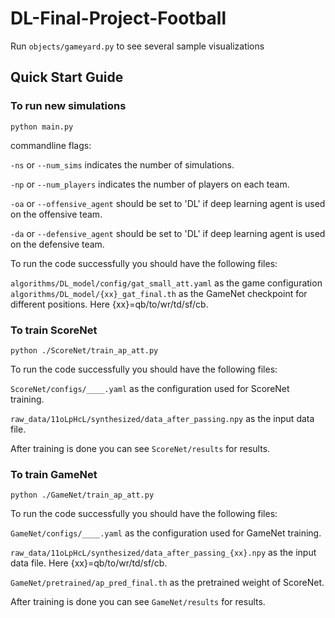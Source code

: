 # DL-Final-Project-Football

Run `objects/gameyard.py` to see several sample visualizations

## Quick Start Guide

### To run new simulations

`python main.py`

commandline flags:

`-ns` or `--num_sims` indicates the number of simulations.

`-np` or `--num_players` indicates the number of players on each team.

`-oa` or `--offensive_agent` should be set to 'DL' if deep learning agent is used on the offensive team.

`-da` or `--defensive_agent` should be set to 'DL' if deep learning agent is used on the defensive team.

To run the code successfully you should have the following files:

`algorithms/DL_model/config/gat_small_att.yaml` as the game configuration
`algorithms/DL_model/{xx}_gat_final.th` as the GameNet checkpoint for different positions. Here {xx}=qb/to/wr/td/sf/cb.

### To train ScoreNet

`python ./ScoreNet/train_ap_att.py`

To run the code successfully you should have the following files:

`ScoreNet/configs/____.yaml` as the configuration used for ScoreNet training.

`raw_data/11oLpHcL/synthesized/data_after_passing.npy` as the input data file.

After training is done you can see `ScoreNet/results` for results.

### To train GameNet

`python ./GameNet/train_ap_att.py`

To run the code successfully you should have the following files:

`GameNet/configs/____.yaml` as the configuration used for GameNet training.

`raw_data/11oLpHcL/synthesized/data_after_passing_{xx}.npy` as the input data file. Here {xx}=qb/to/wr/td/sf/cb.

`GameNet/pretrained/ap_pred_final.th` as the pretrained weight of ScoreNet.

After training is done you can see `GameNet/results` for results.
